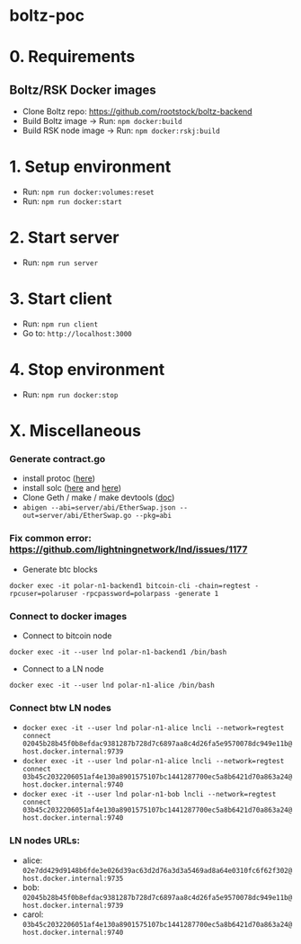 # boltz-poc

# 0. Requirements

## Boltz/RSK Docker images
 - Clone Boltz repo: https://github.com/rootstock/boltz-backend
 - Build Boltz image -> Run: `npm docker:build`
 - Build RSK node image -> Run: `npm docker:rskj:build`


# 1. Setup environment
- Run: `npm run docker:volumes:reset`
- Run: `npm run docker:start`

# 2. Start server
- Run: `npm run server`

# 3. Start client
- Run: `npm run client`
- Go to: `http://localhost:3000`

# 4. Stop environment
- Run: `npm run docker:stop`

# X. Miscellaneous

### Generate contract.go
- install protoc ([here](https://grpc.io/docs/protoc-installation/))
- install solc ([here](https://docs.soliditylang.org/en/v0.8.9/installing-solidity.html) and [here](https://www.educative.io/answers/how-to-install-solidity-in-mac))
- Clone Geth / make / make devtools ([doc](https://goethereumbook.org/smart-contract-compile/))
- `abigen --abi=server/abi/EtherSwap.json --out=server/abi/EtherSwap.go --pkg=abi`

### Fix common error: https://github.com/lightningnetwork/lnd/issues/1177
* Generate btc blocks

`docker exec -it polar-n1-backend1 bitcoin-cli -chain=regtest -rpcuser=polaruser -rpcpassword=polarpass -generate 1`

### Connect to docker images
* Connect to bitcoin node

`docker exec -it --user lnd polar-n1-backend1 /bin/bash`

* Connect to a LN node

`docker exec -it --user lnd polar-n1-alice /bin/bash`

### Connect btw LN nodes
* `docker exec -it --user lnd polar-n1-alice lncli --network=regtest connect 02045b28b45f0b8efdac9381287b728d7c6897aa8c4d26fa5e9570078dc949e11b@host.docker.internal:9739`
* `docker exec -it --user lnd polar-n1-alice lncli --network=regtest connect 03b45c2032206051af4e130a8901575107bc1441287700ec5a8b6421d70a863a24@host.docker.internal:9740`
* `docker exec -it --user lnd polar-n1-bob lncli --network=regtest connect 03b45c2032206051af4e130a8901575107bc1441287700ec5a8b6421d70a863a24@host.docker.internal:9740`

### LN nodes URLs:

* alice: `02e7dd429d9148b6fde3e026d39ac63d2d76a3d3a5469ad8a64e0310fc6f62f302@host.docker.internal:9735`
* bob: `02045b28b45f0b8efdac9381287b728d7c6897aa8c4d26fa5e9570078dc949e11b@host.docker.internal:9739`
* carol: `03b45c2032206051af4e130a8901575107bc1441287700ec5a8b6421d70a863a24@host.docker.internal:9740`
